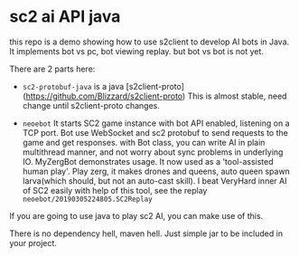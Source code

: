 # sc2 ai API java

this repo is a demo showing how to use s2client to develop AI bots in Java.
It implements bot vs pc, bot viewing replay. but bot vs bot is not yet.

There are 2 parts here:
* `sc2-protobuf-java`
    is a java [s2client-proto] (https://github.com/Blizzard/s2client-proto)
    This is almost stable, need change until s2client-proto changes.

* `neoebot`
    It starts SC2 game instance with bot API enabled, listening on a TCP port.
    Bot use WebSocket and sc2 protobuf to send requests to the game and get responses. 
    with Bot class, you can write AI in plain multithread manner, and not worry about sync problems in underlying IO. 
    MyZergBot demonstrates usage. It now used as a 'tool-assisted human play'. 
    Play zerg, it makes drones and queens, auto queen spawn larva(which should, but not an auto-cast skill).
    I beat VeryHard inner AI of SC2 easily with help of this tool, see the replay `neoebot/20190305224805.SC2Replay`
    
If you are going to use java to play sc2 AI, you can make use of this.

There is no dependency hell, maven hell. Just simple jar to be included in your project.


